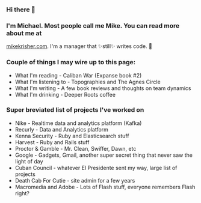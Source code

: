 ### Hi there 👋

### I'm Michael. Most people call me Mike. You can read more about me at 
[mikekrisher.com](http://mikekrisher.com). I'm a manager that ✨still✨ writes 
code. 🤔

### Couple of things I may wire up to this page:
- What I'm reading - Caliban War (Expanse book #2)
- What I'm listening to - Topographies and The Agnes Circle
- What I'm writing - A few book reviews and thoughts on team dynamics
- What I'm drinking -  Deeper Roots coffee

### Super breviated list of projects I've worked on
- Nike - Realtime data and analytics platform (Kafka)
- Recurly - Data and Analytics platform
- Kenna Security - Ruby and Elasticsearch stuff
- Harvest - Ruby and Rails stuff
- Proctor & Gamble - Mr. Clean, Swiffer, Dawn, etc
- Google - Gadgets, Gmail, another super secret thing that never saw the light of day
- Cuban Council - whatever El Presidente sent my way, large list of projects
- Death Cab For Cutie - site admin for a few years
- Macromedia and Adobe - Lots of Flash stuff, everyone remembers Flash right?

<!--
**mkrisher/mkrisher** is a ✨ _special_ ✨ repository because its `README.md` (this file) appears on your GitHub profile.

Here are some ideas to get you started:

- 🔭 I’m currently working on ...
- 🌱 I’m currently learning ...
- 👯 I’m looking to collaborate on ...
- 🤔 I’m looking for help with ...
- 💬 Ask me about ...
- 📫 How to reach me: ...
- 😄 Pronouns: ...
- ⚡ Fun fact: ...
-->
